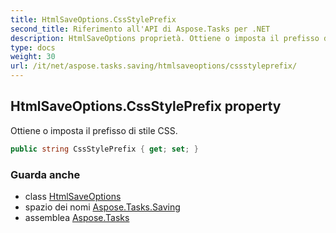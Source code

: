 ```yaml
---
title: HtmlSaveOptions.CssStylePrefix
second_title: Riferimento all'API di Aspose.Tasks per .NET
description: HtmlSaveOptions proprietà. Ottiene o imposta il prefisso di stile CSS.
type: docs
weight: 30
url: /it/net/aspose.tasks.saving/htmlsaveoptions/cssstyleprefix/
---
```

## HtmlSaveOptions.CssStylePrefix property

Ottiene o imposta il prefisso di stile CSS.

```csharp
public string CssStylePrefix { get; set; }
```

### Guarda anche

* class [HtmlSaveOptions](../)
* spazio dei nomi [Aspose.Tasks.Saving](../../htmlsaveoptions/)
* assemblea [Aspose.Tasks](../../../)


